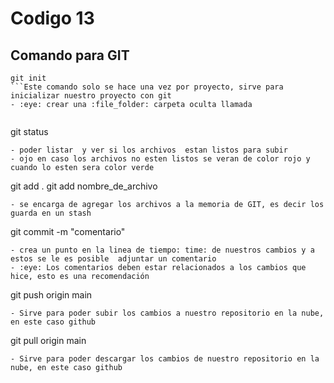 # Codigo 13

##  Comando para GIT
```
git init
```Este comando solo se hace una vez por proyecto, sirve para inicializar nuestro proyecto con git
- :eye: crear una :file_folder: carpeta oculta llamada 


```
git  status
```
- poder listar  y ver si los archivos  estan listos para subir
- ojo en caso los archivos no esten listos se veran de color rojo y cuando lo esten sera color verde

```
git add .
git add nombre_de_archivo
```
- se encarga de agregar los archivos a la memoria de GIT, es decir los guarda en un stash

```
git commit -m "comentario"
```
- crea un punto en la linea de tiempo: time: de nuestros cambios y a estos se le es posible  adjuntar un comentario 
- :eye: Los comentarios deben estar relacionados a los cambios que hice, esto es una recomendación
```
git push origin main
```
- Sirve para poder subir los cambios a nuestro repositorio en la nube, en este caso github
```
git pull origin main
```
- Sirve para poder descargar los cambios de nuestro repositorio en la nube, en este caso github
